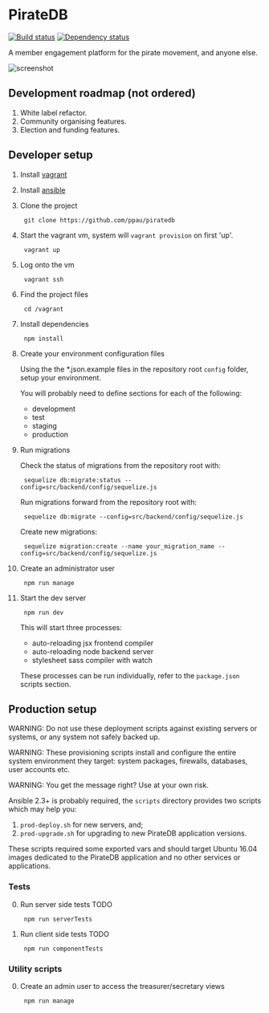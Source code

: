 # PirateDB

[![Build status](https://img.shields.io/travis/ppau/piratedb.svg)](https://travis-ci.org/ppau/piratedb)
[![Dependency status](https://david-dm.org/ppau/piratedb.svg)](https://david-dm.org/ppau/piratedb)

A member engagement platform for the pirate movement, and anyone else. 

![screenshot](http://i.imgur.com/jzoM2E9.png)

## Development roadmap (not ordered)

1. White label refactor.
0. Community organising features.
0. Election and funding features.

## Developer setup

1. Install [vagrant](https://www.vagrantup.com/downloads.html)
0. Install [ansible](https://docs.ansible.com/ansible/intro_installation.html)
0. Clone the project

        git clone https://github.com/ppau/piratedb

0. Start the vagrant vm, system will `vagrant provision` on first 'up'.

        vagrant up

0. Log onto the vm

        vagrant ssh

0. Find the project files

        cd /vagrant

0. Install dependencies

        npm install

0. Create your environment configuration files

    Using the the *.json.example files in the repository root `config` folder, setup your environment.

    You will probably need to define sections for each of the following:

    * development
    * test
    * staging
    * production

0. Run migrations

    Check the status of migrations from the repository root with:

        sequelize db:migrate:status --config=src/backend/config/sequelize.js

    Run migrations forward from the repository root with:

        sequelize db:migrate --config=src/backend/config/sequelize.js

    Create new migrations:

        sequelize migration:create --name your_migration_name --config=src/backend/config/sequelize.js

0. Create an administrator user

        npm run manage

0. Start the dev server

        npm run dev 

    This will start three processes: 
    
    * auto-reloading jsx frontend compiler
    * auto-reloading node backend server
    * stylesheet sass compiler with watch
    
    These processes can be run individually, refer to the `package.json` scripts section.

## Production setup

WARNING: Do not use these deployment scripts against existing servers or systems, or any system not safely backed up.

WARNING: These provisioning scripts install and configure the entire system environment they target: system packages, firewalls, databases, user accounts etc.

WARNING: You get the message right? Use at your own risk.

Ansible 2.3+ is probably required, the `scripts` directory provides two scripts which may help you:

1. `prod-deploy.sh` for new servers, and;
1. `prod-upgrade.sh` for upgrading to new PirateDB application versions.

These scripts required some exported vars and should target Ubuntu 16.04 images dedicated to the PirateDB application and no other services or applications.

### Tests

0. Run server side tests TODO

        npm run serverTests

0. Run client side tests TODO

        npm run componentTests

### Utility scripts

0. Create an admin user to access the treasurer/secretary views

        npm run manage
